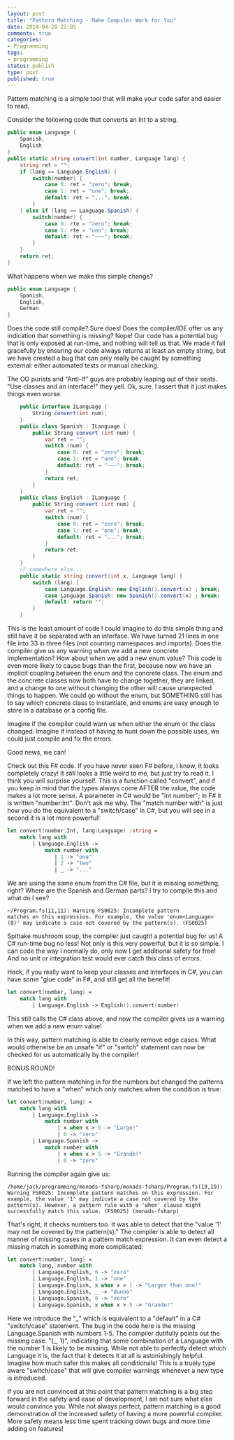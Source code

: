 ```yaml
---
layout: post
title: "Pattern Matching - Make Compiler Work for You"
date: 2014-04-28 22:05
comments: true
categories: 
- Programming
tags:
- programming
status: publish
type: post
published: true
---
```


Pattern matching is a simple tool that will make your code safer and
easier to read.

Consider the following code that converts an Int to a string.

``` csharp
public enum Language {
    Spanish,
    English
}
public static string convert(int number, Language lang) {
    string ret = "";
    if (lang == Language.English) {
        switch(number) {
            case 0: ret = "zero"; break;
            case 1: ret = "one"; break;
            default: ret = "..."; break;
        }
    } else if (lang == Language.Spanish) {
        switch(number) {
            case 0: rte = "zero"; break;
            case 1: rte = "uno"; break;
            default: ret = "~~~"; break;
        }
    }
    return ret;
}
```

What happens when we make this simple change?

``` csharp
public enum Language {
    Spanish,
    English,
    German
}
``` 

Does the code still compile? Sure does! Does the compiler/IDE offer us
any indication that something is missing? Nope! Our code has a
potential bug that is only exposed at run-time, and nothing will tell
us that. We made it fail gracefully by ensuring our code always
returns at least an empty string, but we have created a bug that can
only really be caught by something external: either automated tests or
manual checking.

The OO purists and "Anti-If" guys are probably leaping out of their
seats. "Use classes and an interface!" they yell. Ok, sure. I assert
that it just makes things even worse.


``` csharp
	public interface ILanguage {
		String convert(int num);
	}
	public class Spanish : ILanguage {
		public String convert (int num) {
			var ret = "";
	        switch (num) {
				case 0: ret = "zero"; break;
				case 1: ret = "uno"; break;
				default: ret = "~~~"; break;
	        }
			return ret;
		}
	}
	public class English : ILanguage {
		public String convert (int num) {
			var ret = "";
	        switch (num) {
				case 0: ret = "zero"; break;
				case 1: ret = "one"; break;
				default: ret = "..."; break;
	        }
			return ret;
		}
	}
    // somewhere else...
    public static string convert(int x, Language lang) {
        switch (lang) {
            case Language.English: new English().convert(x) ; break;
            case Language.Spanish: new Spanish().convert(x) ; break;
            default: return "";
        }
    }
``` 

This is the least amount of code I could imagine to do this simple
thing and still have it be separated with an interface. We have turned
21 lines in one file into 33 in three files (not counting namespaces
and imports). Does the compiler give us any warning when we add a new
concrete implementation? How about when we add a new enum value? This
code is even more likely to cause bugs than the first, because now we
have an implicit coupling between the enum and the concrete class. The
enum and the concrete classes now both have to change together, they
are linked, and a change to one without changing the other will cause
unexpected things to happen. We could go without the enum, but
SOMETHING still has to say which concrete class to instantiate, and
enums are easy enough to store in a database or a config file.

Imagine if the compiler could warn us when either the enum or the
class changed. Imagine if instead of having to hunt down the possible
uses, we could just compile and fix the errors.

Good news, we can!

Check out this F# code. If you have never seen F# before, I know, it
looks completely crazy! It _still_ looks a little weird to me, but
just try to read it. I think you will surprise yourself. This is a
function called "convert", and if you keep in mind that the types
always come AFTER the value, the code makes a lot more sense. A
parameter in C# would be "int number"; in F# it is written
"number:Int". Don't ask me why. The "match number with" is just how
you do the equivalent to a "switch/case" in C#, but you will see in a
second it is a lot more powerful!

``` fsharp
let convert(number:Int, lang:Language) :string =
    match lang with
        | Language.English -> 
            match number with
               | 1 -> "one" 
               | 2 -> "two" 
               | _ -> "..."
``` 

We are using the same enum from the C# file, but it is missing
something, right? Where are the Spanish and German parts? I try to
compile this and what do I see?

```
~/Program.fs(11,11): Warning FS0025: Incomplete pattern
matches on this expression. For example, the value 'enum<Language>
(0)' may indicate a case not covered by the pattern(s). (FS0025)
```

Spittake mushroom soup, the compiler just caught a potential bug for
us! A C# run-time bug no less! Not only is this very powerful, but it
is so simple. I can code the way I normally do, only now I get
additional safety for free! And no unit or integration test would ever
catch this class of errors. 

Heck, if you really want to keep your classes and interfaces in C#,
you can have some "glue code" in F#, and still get all the benefit!

``` fsharp
let convert(number, lang) =
    match lang with
        | Language.English -> English().convert(number)
```

This still calls the C# class above, and now the compiler gives us a
warning when we add a new enum value!

In this way, pattern matching is able to clearly remove edge
cases. What would otherwise be an unsafe "if" or "switch" statement
can now be checked for us automatically by the compiler!

BONUS ROUND!

If we left the pattern matching in for the numbers but changed the
patterns matched to have a "when" which only matches when the
condition is true:

``` fsharp
let convert(number, lang) =
    match lang with
        | Language.English -> 
            match number with 
                | x when x > 5 -> "Large!"
                | 0 -> "zero"
        | Language.Spanish -> 
            match number with 
                | x when x > 5 -> "Grande!"
                | 0 -> "zero"
``` 

Running the compiler again give us:

```
/home/jack/programming/monads-fsharp/monads-fsharp/Program.fs(19,19):
Warning FS0025: Incomplete pattern matches on this expression. For
example, the value '1' may indicate a case not covered by the
pattern(s). However, a pattern rule with a 'when' clause might
successfully match this value. (FS0025) (monads-fsharp)
```

That's right, it checks numbers too. It was able to detect that the
"value '1' may not be covered by the pattern(s)." The compiler is able
to detect all manner of missing cases in a pattern match
expression. It can even detect a missing match in something more
complicated:

``` fsharp
let convert(number, lang) =
    match lang, number with
        | Language.English, 0 -> "zero" 
        | Language.English, 1 -> "one"
        | Language.English, x when x > 1 -> "Larger than one!"
        | Language.English, _ -> "dunno"
        | Language.Spanish, 0 -> "zero" 
        | Language.Spanish, x when x > 5 -> "Grande!"
``` 

Here we introduce the "\_" which is equivalent to a "default" in a C#
"switch/case" statement. The bug in the code here is the missing
Language.Spanish with numbers 1-5. The compiler dutifully points out
the missing case: "(\_, 1)", indicating that some combination of a
Language with the number 1 is likely to be missing. While not able to
perfectly detect which Language it is, the fact that it detects it at
all is astonishingly helpful. Imagine how much safer this makes all
conditionals! This is a truely type aware "switch/case" that will give
compiler warnings whenever a new type is introduced.

If you are not convinced at this point that pattern matching is a big
step forward in the safety and ease of development, I am not sure what
else would convince you. While not always perfect, pattern matching is
a good demonstration of the increased safety of having a more powerful
compiler. More safety means less time spent tracking down bugs and
more time adding on features!
